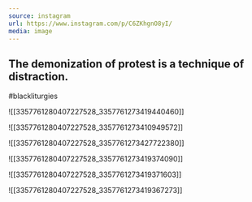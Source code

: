 ```yaml
---
source: instagram
url: https://www.instagram.com/p/C6ZKhgnO8yI/
media: image
---
```


## The demonization of protest is a technique of distraction.

#blackliturgies

![[3357761280407227528_3357761273419440460]]

![[3357761280407227528_3357761273410949572]]

![[3357761280407227528_3357761273427722380]]

![[3357761280407227528_3357761273419374090]]

![[3357761280407227528_3357761273419371603]]

![[3357761280407227528_3357761273419367273]]

